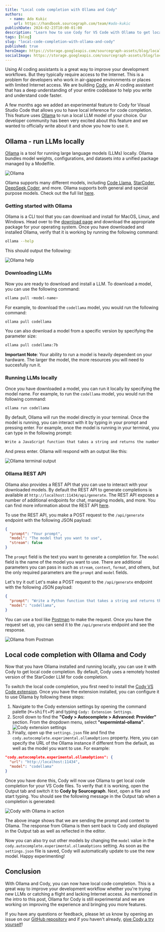 ```yaml
---
title: "Local code completion with Ollama and Cody"
authors:
  - name: Ado Kukic
    url: https://handbook.sourcegraph.com/team/#ado-kukic
publishDate: 2024-02-23T10:00-01:00
description: "Learn how to use Cody for VS Code with Ollama to get local code completion."
tags: [blog]
slug: "local-code-completion-with-ollama-and-cody"
published: true
heroImage: https://storage.googleapis.com/sourcegraph-assets/blog/local-code-completion-with-ollama-and-cody/og-ollama-cody.png
socialImage: https://storage.googleapis.com/sourcegraph-assets/blog/local-code-completion-with-ollama-and-cody/og-ollama-cody.png
--- 
```


Using AI coding assistants is a great way to improve your development workflows. But they typically require access to the Internet. This is a problem for developers who work in air-gapped environments or places with limited Internet access. We are building [Cody](https://sourcegraph.com/cody), an AI coding assistant that has a deep understanding of your entire codebase to help you write and understand code faster.

A few months ago we added an experimental feature to Cody for Visual Studio Code that allows you to have local inference for code completion. This feature uses [Ollama](https://ollama.com/) to run a local LLM model of your choice. Our developer community has been very excited about this feature and we wanted to officially write about it and show you how to use it.

## Ollama - run LLMs locally

[Ollama](https://ollama.com/) is a tool for running large language models (LLMs) locally. Ollama bundles model weights, configurations, and datasets into a unified package managed by a Modelfile.

![Ollama](https://storage.googleapis.com/sourcegraph-assets/blog/local-code-completion-with-ollama-and-cody/ollama.png)

Ollama supports many different models, including [Code Llama](https://ollama.com/library/codellama), [StarCoder](https://ollama.com/library/starcoder), [DeepSeek Coder](https://ollama.com/library/deepseek-coder), and more. Ollama supports both general and special purpose models. Check out the full list [here](https://ollama.com/library).

### Getting started with Ollama

Ollama is a CLI tool that you can download and install for MacOS, Linux, and Windows. Head over to the [download page](https://ollama.com/download) and download the appropriate package for your operating system. Once you have downloaded and installed Ollama, verify that it is working by running the following command:

```bash
ollama --help
```

This should output the following:

![Ollama help](https://storage.googleapis.com/sourcegraph-assets/blog/local-code-completion-with-ollama-and-cody/ollama-help.png)

### Downloading LLMs

Now you are ready to download and install a LLM. To download a model, you can use the following command:

```bash
ollama pull <model-name>
```

For example, to download the `codellama` model, you would run the following command:

```bash
ollama pull codellama
```

You can also download a model from a specific version by specifying the parameter size:

```bash
ollama pull codellama:7b
```

**Important Note**: Your ability to run a model is heavily dependent on your hardware. The larger the model, the more resources you will need to succesfully run it.

### Running LLMs locally

Once you have downloaded a model, you can run it locally by specifying the model name. For example, to run the `codellama` model, you would run the following command:

```bash
ollama run codellama
```

By default, Ollama will run the model directly in your terminal. Once the model is running, you can interact with it by typing in your prompt and pressing enter. For example, once the model is running in your terminal, you can type in the following prompt:

```bash
Write a JavaScript function that takes a string and returns the number of vowels in the string.
```

And press enter. Ollama will respond with an output like this:

![Ollama terminal output](https://storage.googleapis.com/sourcegraph-assets/blog/local-code-completion-with-ollama-and-cody/ollama-terminal.png)

### Ollama REST API

Ollama also provides a REST API that you can use to interact with your downloaded models. By default the REST API to generate completions is available at `http://localhost:11434/api/generate`. The REST API exposes a number of additional endpoints for chat, managing models, and more. You can find more information about the REST API [here](https://github.com/ollama/ollama/blob/main/docs/api.md).

To use the REST API, you make a POST request to the `/api/generate` endpoint with the following JSON payload:

```json
{
  "prompt": "Your prompt",
  "model": "The model that you want to use",
  "stream": false
}
```

The `prompt` field is the text you want to generate a completion for. The `model` field is the name of the model you want to use. There are additional parameters you can pass in such as `stream`, `context`, `format`, and others, but the only required parameters are the `prompt` and `model` fields.

Let's try it out! Let's make a POST request to the `/api/generate` endpoint with the following JSON payload:

```json
{
  "prompt": "Write a Python function that takes a string and returns the number of vowels in the string.",
  "model": "codellama",
}
```

You can use a tool like [Postman](https://www.postman.com/) to make the request. Once you have the request set up, you can send it to the `/api/generate` endpoint and see the response.

![Ollama from Postman](https://storage.googleapis.com/sourcegraph-assets/blog/local-code-completion-with-ollama-and-cody/ollama-postman.png)

## Local code completion with Ollama and Cody

Now that you have Ollama installed and running locally, you can use it with Cody to get local code completion. By default, Cody uses a remotely hosted version of the StarCoder LLM for code completion. 

To switch the local code completion, you first need to install the [Cody VS Code extension](https://marketplace.visualstudio.com/items?itemName=sourcegraph.cody-ai). Once you have the extension installed, you can configure it to use Ollama by following these steps: 

1. Navigate to the Cody extension settings by opening the command palette (<kbd>⌘</kbd>+<kbd>shift</kbd>+<kbd>P</kbd>) and typing `Cody: Extension Settings`.
2. Scroll down to find the **"Cody > Autocomplete > Advanced: Provider"** section. From the dropdown menu, select **"expermintal-ollama"**.
![Cody extension settings](https://storage.googleapis.com/sourcegraph-assets/blog/local-code-completion-with-ollama-and-cody/ollama-cody-settings.png)
3. Finally, open up the `settings.json` file and find the `cody.autocomplete.experimental.ollamaOptions` property. Here, you can specify the URL of the Ollama instance if different from the default, as well as the model you want to use. For example:

```json
"cody.autocomplete.experimental.ollamaOptions": {
  "url": "http://localhost:11434",
  "model": "codellama"
}
```

Once you have done this, Cody will now use Ollama to get local code completion for your VS Code files. To verify that it is working, open the Output tab and switch it to **Cody by Sourcegraph**. Next, open a file and start typing. You should see the following message in the Output tab when a completion is generated:

![Cody with Ollama in action](https://storage.googleapis.com/sourcegraph-assets/blog/local-code-completion-with-ollama-and-cody/cody-ollama-in-action.png)

The above image shows that we are sending the prompt and context to Ollama. The response from Ollama is then sent back to Cody and displayed in the Output tab as well as reflected in the editor.

Now you can also try out other models by changing the `model` value in the `cody.autocomplete.experimental.ollamaOptions` setting. As soon as the `settings.json` file is saved, Cody will automatically update to use the new model. Happy experimenting!

## Conclusion

With Ollama and Cody, you can now have local code completion. This is a great way to improve your development workflow whether you're trying new LLMs or catching a flight and lacking Internet access. As mentioned in the intro to this post, Ollama for Cody is still experimental and we are working on improving the experience and bringing you more features.

If you have any questions or feedback, please let us know by opening an issue on our [GitHub repository](https://github.com/sourcegraph/cody) and if you haven't already, [give Cody a try yourself](https://sourcegraph.com/cody)!
